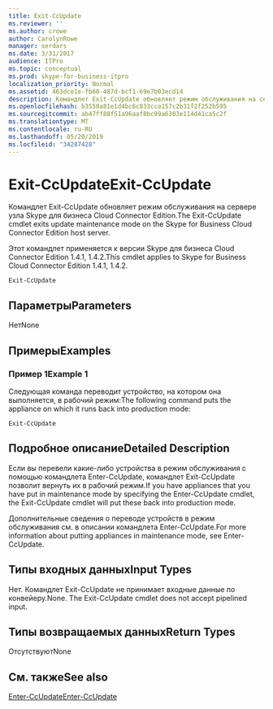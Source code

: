 ```yaml
---
title: Exit-CcUpdate
ms.reviewer: ''
ms.author: crowe
author: CarolynRowe
manager: serdars
ms.date: 3/31/2017
audience: ITPro
ms.topic: conceptual
ms.prod: skype-for-business-itpro
localization_priority: Normal
ms.assetid: 463dce1e-fb60-487d-bcf1-69e7b03ecd14
description: Командлет Exit-CcUpdate обновляет режим обслуживания на сервере узла Skype для бизнеса Cloud Connector Edition.
ms.openlocfilehash: b3558a81e1d4bc6c833cca157c2b31f2f252b595
ms.sourcegitcommit: ab47ff88f51a96aaf8bc99a6303e114d41ca5c2f
ms.translationtype: MT
ms.contentlocale: ru-RU
ms.lasthandoff: 05/20/2019
ms.locfileid: "34287428"
---
```

# <a name="exit-ccupdate"></a><span data-ttu-id="52486-103">Exit-CcUpdate</span><span class="sxs-lookup"><span data-stu-id="52486-103">Exit-CcUpdate</span></span>
 
<span data-ttu-id="52486-104">Командлет Exit-CcUpdate обновляет режим обслуживания на сервере узла Skype для бизнеса Cloud Connector Edition.</span><span class="sxs-lookup"><span data-stu-id="52486-104">The Exit-CcUpdate cmdlet exits update maintenance mode on the Skype for Business Cloud Connector Edition host server.</span></span> 
  
<span data-ttu-id="52486-105">Этот командлет применяется к версии Skype для бизнеса Cloud Connector Edition 1.4.1, 1.4.2.</span><span class="sxs-lookup"><span data-stu-id="52486-105">This cmdlet applies to Skype for Business Cloud Connector Edition 1.4.1, 1.4.2.</span></span> 
  
```
Exit-CcUpdate
```

## <a name="parameters"></a><span data-ttu-id="52486-106">Параметры</span><span class="sxs-lookup"><span data-stu-id="52486-106">Parameters</span></span>

<span data-ttu-id="52486-107">Нет</span><span class="sxs-lookup"><span data-stu-id="52486-107">None</span></span>
  
## <a name="examples"></a><span data-ttu-id="52486-108">Примеры</span><span class="sxs-lookup"><span data-stu-id="52486-108">Examples</span></span>
<span data-ttu-id="52486-109"><a name="Examples"> </a></span><span class="sxs-lookup"><span data-stu-id="52486-109"></span></span>

### <a name="example-1"></a><span data-ttu-id="52486-110">Пример 1</span><span class="sxs-lookup"><span data-stu-id="52486-110">Example 1</span></span>

<span data-ttu-id="52486-111">Следующая команда переводит устройство, на котором она выполняется, в рабочий режим:</span><span class="sxs-lookup"><span data-stu-id="52486-111">The following command puts the appliance on which it runs back into production mode:</span></span> 
  
```
Exit-CcUpdate
```

## <a name="detailed-description"></a><span data-ttu-id="52486-112">Подробное описание</span><span class="sxs-lookup"><span data-stu-id="52486-112">Detailed Description</span></span>
<span data-ttu-id="52486-113"><a name="DetailedDescription"> </a></span><span class="sxs-lookup"><span data-stu-id="52486-113"></span></span>

<span data-ttu-id="52486-114">Если вы перевели какие-либо устройства в режим обслуживания с помощью командлета Enter-CcUpdate, командлет Exit-CcUpdate позволит вернуть их в рабочий режим.</span><span class="sxs-lookup"><span data-stu-id="52486-114">If you have appliances that you have put in maintenance mode by specifying the Enter-CcUpdate cmdlet, the Exit-CcUpdate cmdlet will put these back into production mode.</span></span> 
  
<span data-ttu-id="52486-115">Дополнительные сведения о переводе устройств в режим обслуживания см. в описании командлета Enter-CcUpdate.</span><span class="sxs-lookup"><span data-stu-id="52486-115">For more information about putting appliances in maintenance mode, see Enter-CcUpdate.</span></span>
  
## <a name="input-types"></a><span data-ttu-id="52486-116">Типы входных данных</span><span class="sxs-lookup"><span data-stu-id="52486-116">Input Types</span></span>
<span data-ttu-id="52486-117"><a name="InputTypes"> </a></span><span class="sxs-lookup"><span data-stu-id="52486-117"></span></span>

<span data-ttu-id="52486-p101">Нет. Командлет Exit-CcUpdate не принимает входные данные по конвейеру.</span><span class="sxs-lookup"><span data-stu-id="52486-p101">None. The Exit-CcUpdate cmdlet does not accept pipelined input.</span></span>
  
## <a name="return-types"></a><span data-ttu-id="52486-120">Типы возвращаемых данных</span><span class="sxs-lookup"><span data-stu-id="52486-120">Return Types</span></span>
<span data-ttu-id="52486-121"><a name="ReturnTypes"> </a></span><span class="sxs-lookup"><span data-stu-id="52486-121"></span></span>

<span data-ttu-id="52486-122">Отсутствуют</span><span class="sxs-lookup"><span data-stu-id="52486-122">None</span></span> 
  
## <a name="see-also"></a><span data-ttu-id="52486-123">См. также</span><span class="sxs-lookup"><span data-stu-id="52486-123">See also</span></span>
<span data-ttu-id="52486-124"><a name="ReturnTypes"> </a></span><span class="sxs-lookup"><span data-stu-id="52486-124"></span></span>

[<span data-ttu-id="52486-125">Enter-CcUpdate</span><span class="sxs-lookup"><span data-stu-id="52486-125">Enter-CcUpdate</span></span>](enter-ccupdate.md)
  

